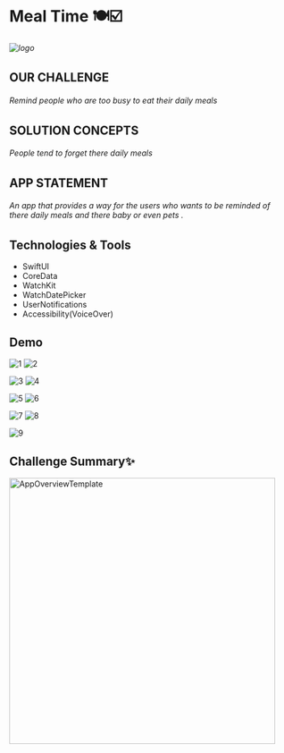 # Meal Time 🍽️☑️


###### ![logo](https://user-images.githubusercontent.com/91431846/212021302-96e68e65-2184-4656-9127-4855e7ff351c.png)



## OUR CHALLENGE
###### Remind people who are too busy to eat their daily meals


## SOLUTION CONCEPTS
###### People tend to forget there daily meals


## APP STATEMENT
###### An app that provides a way for the users who wants to be reminded of there daily meals and there baby or even pets . 



## Technologies & Tools

* SwiftUI
* CoreData
* WatchKit
* WatchDatePicker
* UserNotifications
* Accessibility(VoiceOver)


## Demo


![1](https://user-images.githubusercontent.com/91431846/212028628-dab9c63d-d11a-45b4-b430-98948055ad17.jpg)
![2](https://user-images.githubusercontent.com/91431846/212029807-0e3bc9b9-6874-43c7-8926-b52ae4fbe0b7.jpg)

![3](https://user-images.githubusercontent.com/91431846/212029868-4463f6cb-c3b1-4e09-84df-c942338a5251.jpg)
![4](https://user-images.githubusercontent.com/91431846/212030170-35a2573f-4816-4279-9ea9-c1d34c907791.jpg)

![5](https://user-images.githubusercontent.com/91431846/212030346-aa557cae-565a-4a79-a1c5-d4036705a50d.jpg)
![6](https://user-images.githubusercontent.com/91431846/212030416-97db0955-ecb2-4722-9467-69537fe9046f.jpg)

![7](https://user-images.githubusercontent.com/91431846/212030494-a896f626-7c86-4360-8279-37abe7220c2b.jpg)
![8](https://user-images.githubusercontent.com/91431846/212030546-3c53dc64-33ef-406d-8bca-0a64965b9e11.jpg)


![9](https://user-images.githubusercontent.com/91431846/212030588-facdf39e-5aba-44bb-a452-d129e6821c43.jpg)


## Challenge Summary✨

<img width="476" alt="AppOverviewTemplate" src="https://user-images.githubusercontent.com/91431846/212068451-98e03975-b42f-47dc-8968-d61665712815.png">





